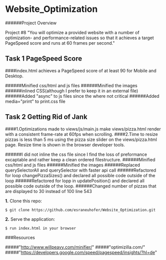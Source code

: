 # Website_Optimization

######Project Overview

Project #8
"You will optimize a provided website with a number of optimization- and performance-related issues so that it achieves a target PageSpeed score and runs at 60 frames per second."

## Task 1 PageSpeed Score
####index.html achieves a PageSpeed score of at least 90 for Mobile and Desktop.

######Minified css/html and js files
######Minified the images
######inlined CSS(although I prefer to keep it in an external file)
######Added "async" to js files since the where not critical
######Added media="print" to print.css file

## Task 2 Getting Rid of Jank
####1.Optimizations made to views/js/main.js make views/pizza.html render with a consistent frame-rate at 60fps when scrolling.
####2.Time to resize pizzas is less than 5 ms using the pizza size slider on the views/pizza.html page. Resize time is shown in the
browser developer tools.

######I did not inline the css file since I find the loss of preformance excaptable and rather keep a clean ordered filestructure. 
######Minified css/html and js files
######Minified the images
######Replaced querySelectorAll and querySelector with faster api call
######Refactored for loop changePizzaSizes() and declared all possible code outside of the loop
######Refactored for lopp in updatePosition()  and declared all possible code outside of the loop. 
######Changed number of pizzas that are displayed to 30 instead of 100 line 543



**1.** Clone this repo:

```
$ git clone https://github.com/esraneuhofer/Website_Optimization.git
````

**2.** Serve the application:

```
$ run index.html in your browser
```

###Resources

#####"http://www.willpeavy.com/minifier/"
#####"optimizilla.com/"
#####"https://developers.google.com/speed/pagespeed/insights/?hl=de"

